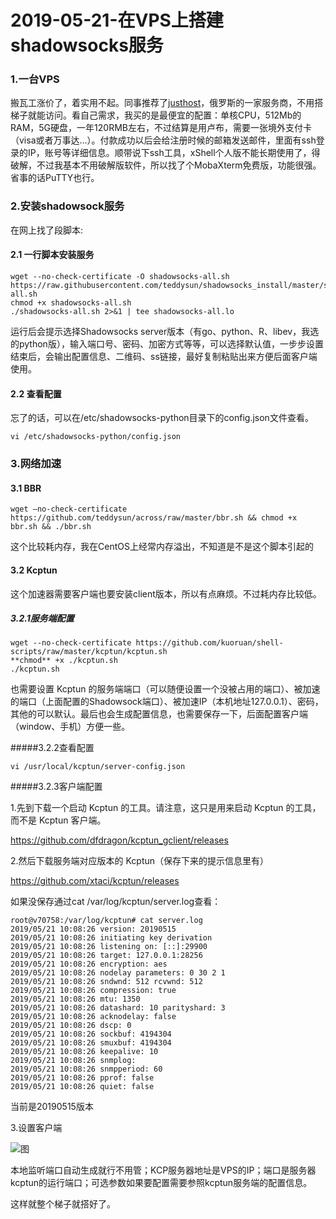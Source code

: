 # 2019-05-21-在VPS上搭建shadowsocks服务

### 1.一台VPS

搬瓦工涨价了，着实用不起。同事推荐了[justhost](https://justhost.ru/hosting)，俄罗斯的一家服务商，不用搭梯子就能访问。看自己需求，我买的是最便宜的配置：单核CPU，512Mb的RAM，5G硬盘，一年120RMB左右，不过结算是用卢布，需要一张境外支付卡（visa或者万事达...）。付款成功以后会给注册时候的邮箱发送邮件，里面有ssh登录的IP，账号等详细信息。顺带说下ssh工具，xShell个人版不能长期使用了，得破解，不过我基本不用破解版软件，所以找了个MobaXterm免费版，功能很强。省事的话PuTTY也行。

### 2.安装shadowsock服务

在网上找了段脚本:

#### 2.1 一行脚本安装服务

```shell
wget --no-check-certificate -O shadowsocks-all.sh https://raw.githubusercontent.com/teddysun/shadowsocks_install/master/shadowsocks-all.sh
chmod +x shadowsocks-all.sh
./shadowsocks-all.sh 2>&1 | tee shadowsocks-all.lo
```

运行后会提示选择Shadowsocks server版本（有go、python、R、libev，我选的python版），输入端口号、密码、加密方式等等，可以选择默认值，一步步设置结束后，会输出配置信息、二维码、ss链接，最好复制粘贴出来方便后面客户端使用。

#### 2.2 查看配置

忘了的话，可以在/etc/shadowsocks-python目录下的config.json文件查看。

```shell
vi /etc/shadowsocks-python/config.json
```

### 3.网络加速

#### 3.1 BBR

```shell
wget –no-check-certificate https://github.com/teddysun/across/raw/master/bbr.sh && chmod +x bbr.sh && ./bbr.sh
```

这个比较耗内存，我在CentOS上经常内存溢出，不知道是不是这个脚本引起的

#### 3.2 Kcptun

这个加速器需要客户端也要安装client版本，所以有点麻烦。不过耗内存比较低。

##### 3.2.1服务端配置

```shell
wget --no-check-certificate https://github.com/kuoruan/shell-scripts/raw/master/kcptun/kcptun.sh
**chmod** +x ./kcptun.sh
./kcptun.sh
```

也需要设置 Kcptun 的服务端端口（可以随便设置一个没被占用的端口）、被加速的端口（上面配置的Shadowsock端口）、被加速IP（本机地址127.0.0.1）、密码，其他的可以默认。最后也会生成配置信息，也需要保存一下，后面配置客户端（window、手机）方便一些。

#####3.2.2查看配置

```shell
vi /usr/local/kcptun/server-config.json
```

#####3.2.3客户端配置

1.先到下载一个启动 Kcptun 的工具。请注意，这只是用来启动 Kcptun 的工具，而不是 Kcptun 客户端。

<https://github.com/dfdragon/kcptun_gclient/releases>

2.然后下载服务端对应版本的 Kcptun（保存下来的提示信息里有）

<https://github.com/xtaci/kcptun/releases>

如果没保存通过cat /var/log/kcptun/server.log查看：

```shell
root@v70758:/var/log/kcptun# cat server.log
2019/05/21 10:08:26 version: 20190515
2019/05/21 10:08:26 initiating key derivation
2019/05/21 10:08:26 listening on: [::]:29900
2019/05/21 10:08:26 target: 127.0.0.1:28256
2019/05/21 10:08:26 encryption: aes
2019/05/21 10:08:26 nodelay parameters: 0 30 2 1
2019/05/21 10:08:26 sndwnd: 512 rcvwnd: 512
2019/05/21 10:08:26 compression: true
2019/05/21 10:08:26 mtu: 1350
2019/05/21 10:08:26 datashard: 10 parityshard: 3
2019/05/21 10:08:26 acknodelay: false
2019/05/21 10:08:26 dscp: 0
2019/05/21 10:08:26 sockbuf: 4194304
2019/05/21 10:08:26 smuxbuf: 4194304
2019/05/21 10:08:26 keepalive: 10
2019/05/21 10:08:26 snmplog:
2019/05/21 10:08:26 snmpperiod: 60
2019/05/21 10:08:26 pprof: false
2019/05/21 10:08:26 quiet: false
```

当前是20190515版本

3.设置客户端

![图](https://jarrod-chen.github.io/img/post-20190521-kcptun.jpg)

本地监听端口自动生成就行不用管；KCP服务器地址是VPS的IP；端口是服务器kcptun的运行端口；可选参数如果要配置需要参照kcptun服务端的配置信息。

这样就整个梯子就搭好了。